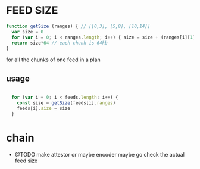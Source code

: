 # FEED SIZE
```js
function getSize (ranges) { // [[0,3], [5,8], [10,14]]
  var size = 0
  for (var i = 0; i < ranges.length; i++) { size = size + (ranges[i][1] - ranges[i][0]) } // [0,3]
  return size*64 // each chunk is 64kb
}
```
for all the chunks of one feed in a plan

## usage
```js

  for (var i = 0; i < feeds.length; i++) {
    const size = getSize(feeds[i].ranges)
    feeds[i].size = size
  }
```

# chain
* @TODO make attestor or maybe encoder maybe go check the actual feed size
